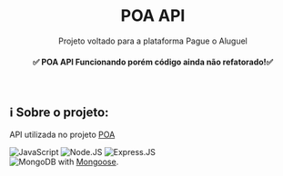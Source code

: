 <h1 align="center">
  POA API
</h1>

<p align="center">Projeto voltado para a plataforma Pague o Aluguel</p>
<h4 align="center">✅ POA API Funcionando porém código ainda não refatorado!✅</h4>
<br/>

## :information_source: Sobre o projeto:
API utilizada no projeto <a href="https://github.com/augustinho2/Poa"> POA <a/>


 ![JavaScript](https://img.shields.io/badge/-JavaScript-333333?style=flat&logo=javascript)
 ![Node.JS](https://img.shields.io/badge/Node.js-43853D?style=for-the-badge&logo=node.js&logoColor=white)
 ![Express.JS](https://img.shields.io/badge/Express.js-404D59?style=for-the-badge)
 </br>
 ![MongoDB](https://img.shields.io/badge/MongoDB-4EA94B?style=for-the-badge&logo=mongodb&logoColor=white) with <a href="https://mongoosejs.com">Mongoose</a>.
